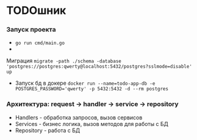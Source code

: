 # TODOшник

### Запуск проекта

* ```go run cmd/main.go```
*
Миграция ```migrate -path ./schema -database 'postgres://postgres:qwerty@localhost:5432/postgres?sslmode=disable' up```
* Запуск бд в докере ```docker run --name=todo-app-db -e POSTGRES_PASSWORD='qwerty' -p 5432:5432 -d --rm postgres```

### Архитектура: request -> handler -> service -> repository

* Handlers - обработка запросов, вызов сервисов
* Services - бизнес логика, вызов методов для работы с БД
* Repository - работа с БД


